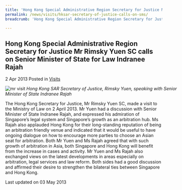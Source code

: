 ```yaml
---
title: 'Hong Kong Special Administrative Region Secretary for Justice Mr Rimsky Yuen SC calls on Senior Minister of State for Law Indranee Rajah'
permalink: /news/visits/hksar-secretary-of-justice-calls-on-sms/
breadcrumb: 'Hong Kong Special Administrative Region Secretary for Justice Mr Rimsky Yuen SC calls on Senior Minister of State for Law Indranee Rajah'

---
```



<style>
.image {width: 600px;}
.image img {max-width: 100%;}
</style>

Hong Kong Special Administrative Region Secretary for Justice Mr Rimsky Yuen SC calls on Senior Minister of State for Law Indranee Rajah
---

2 Apr 2013 Posted in [Visits](/news/visits/)

<div class="image">
  <img src="/images/Mr_Rimsky_Yuen_SC_with_SMS.jpg/" alt="mr visit" title="mr visit">
  <i>Hong Kong SAR Secretary of Justice, Rimsky Yuen, speaking with Senior Minister of State Indranee Rajah</i>
</div>

The Hong Kong Secretary for Justice, Mr Rimsky Yuen SC, made a visit to the Ministry of Law on 2 April 2013. Mr Yuen had a discussion with Senior Minister of State Indranee Rajah, and expressed his admiration of Singapore’s legal system and Singapore’s growth as an arbitration hub. Ms Rajah also applauded Hong Kong for their long-standing reputation of being an arbitration friendly venue and indicated that it would be useful to have ongoing dialogue on how to encourage more parties to choose an Asian seat for arbitration. Both Mr Yuen and Ms Rajah agreed that with such growth of arbitration in Asia, both Singapore and Hong Kong will benefit from the increase in cases and activity. Mr Yuen and Ms Rajah also exchanged views on the latest developments in areas especially on arbitration, legal services and law reform. Both sides had a good discussion and affirmed their desire to strengthen the bilateral ties between Singapore and Hong Kong.

<p class="right-side-updated">Last updated on 03 May 2013</p>
